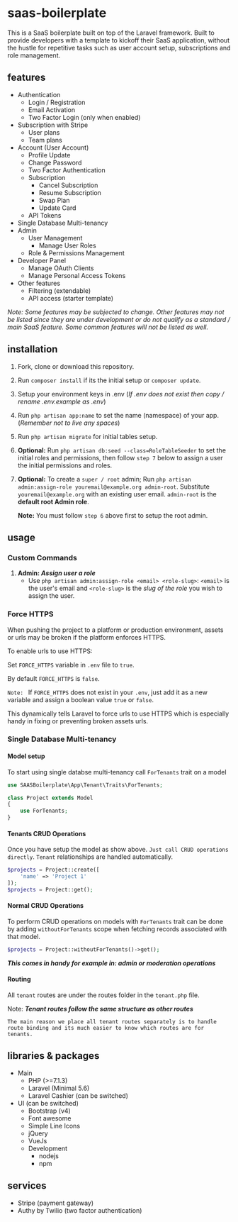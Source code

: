 # saas-boilerplate
This is a SaaS boilerplate built on top of the Laravel framework. 
Built to provide developers with a template to kickoff their SaaS application,
without the hustle for repetitive tasks such as user account setup, subscriptions 
and role management.

## features
- Authentication
    - Login / Registration
    - Email Activation
    - Two Factor Login (only when enabled)
- Subscription with Stripe
    - User plans
    - Team plans
- Account (User Account)
    - Profile Update
    - Change Password
    - Two Factor Authentication
    - Subscription
        - Cancel Subscription
        - Resume Subscription
        - Swap Plan
        - Update Card
    - API Tokens
- Single Database Multi-tenancy
- Admin
    - User Management
        - Manage User Roles
    - Role & Permissions Management
- Developer Panel
    - Manage OAuth Clients
    - Manage Personal Access Tokens   
- Other features
    - Filtering (extendable)
    - API access (starter template)

*Note: Some features may be subjected to change. Other features may not be listed 
since they are under development or do not qualify as a standard / main SaaS feature. 
Some common features will not be listed as well.*

## installation
1. Fork, clone or download this repository.
2. Run `composer install` if its the initial setup or `composer update`.
3. Setup your environment keys in .env 
    (*If .env does not exist then copy / rename .env.example as .env*)
4. Run `php artisan app:name` to set the name (namespace) of your app. 
    (*Remember not to live any spaces*)
5. Run `php artisan migrate` for initial tables setup.
6. __Optional:__ Run `php artisan db:seed --class=RoleTableSeeder` to set the initial 
    roles and permissions, then follow `step 7` below to assign a user the initial permissions and roles.
7. __Optional:__ To create a `super / root` admin; 
    Run `php artisan admin:assign-role youremail@example.org admin-root`. 
    Substitute `youremail@example.org` with an existing user email. `admin-root` is the __default root Admin role__. 
    
    __Note:__ You must follow `step 6` above first to setup the root admin.


## usage
### Custom Commands
1. __Admin: _Assign user a role___
    - Use `php artisan admin:assign-role <email> <role-slug>`: 
    `<email>` is the user's email and `<role-slug>` is the _slug of the role_ you wish to assign the user.

### Force HTTPS
When pushing the project to a platform or production environment, 
assets or urls may be broken if the platform enforces HTTPS.
 
To enable urls to use HTTPS:

Set `FORCE_HTTPS` variable in `.env` file to `true`. 

By default `FORCE_HTTPS` is `false`.

```Note: ``` If `FORCE_HTTPS` does not exist in your `.env`, 
just add it as a new variable and assign a boolean value `true` or `false`.

This dynamically tells Laravel to force urls to use HTTPS which is especially 
handy in fixing or preventing  broken assets urls.

### Single Database Multi-tenancy
#### Model setup
To start using single databse multi-tenancy call `ForTenants` trait on a model
```php
use SAASBoilerplate\App\Tenant\Traits\ForTenants;

class Project extends Model
{
    use ForTenants;
}
```

#### Tenants CRUD Operations
Once you have setup the model as show above. `Just call CRUD operations directly`. 
`Tenant` relationships are handled automatically.

```php
$projects = Project::create([
    'name' => 'Project 1'
]);
$projects = Project::get();
```

#### Normal CRUD Operations
To perform CRUD operations on models with `ForTenants` trait can be done by 
adding `withoutForTenants` scope when fetching records associated with that model.

```php
$projects = Project::withoutForTenants()->get();
```

***This comes in handy for example in: admin or moderation operations***

#### Routing
All `tenant` routes are under the routes folder in the `tenant.php` file.

Note: ***Tenant routes follow the same structure as other routes***

`The main reason we place all tenant routes separately is to handle route binding and
its much easier to know which routes are for tenants.`

## libraries & packages
- Main
    - PHP (>=7.1.3)
    - Laravel (Minimal 5.6)
    - Laravel Cashier (can be switched)
- UI (can be switched)
    - Bootstrap (v4)
    - Font awesome
    - Simple Line Icons
    - jQuery
    - VueJs
    - Development
        - nodejs
        - npm

## services
- Stripe (payment gateway)
- Authy by Twilio (two factor authentication)

